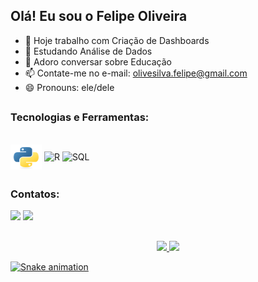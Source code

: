 ##  Olá! Eu sou o Felipe Oliveira

- 🔭 Hoje trabalho com Criação de Dashboards
- 🌱 Estudando Análise de Dados
- 💬 Adoro conversar sobre Educação
- 📫 Contate-me no e-mail: olivesilva.felipe@gmail.com
- 😄 Pronouns: ele/dele
##  

### Tecnologias e Ferramentas:
<div style="display: inline_block"><br>
  <img align="center" alt="Python" height="40" width="50" src="https://raw.githubusercontent.com/devicons/devicon/master/icons/python/python-original.svg">
  <img align="center" alt="R" height="40" width="50" src="https://cdn.jsdelivr.net/gh/devicons/devicon/icons/r/r-original.svg" />
  <img align="center" alt="SQL" height="70" width="80" src="https://cdn.jsdelivr.net/gh/devicons/devicon/icons/mysql/mysql-original-wordmark.svg" />
 </div>

## 

### Contatos:


<div>
<a href = "mailto:olivesilva.felipe@gmail.com"><img src="https://img.shields.io/badge/Gmail-D14836?style=for-the-badge&logo=gmail&logoColor=white" target="_blank"></a>
<a href="https://www.linkedin.com/in/felipe-oliveira-25302224/" target="_blank"><img src="https://img.shields.io/badge/-LinkedIn-%230077B5?style=for-the-badge&logo=linkedin&logoColor=white" target="_blank"></a>   
</div>

##
  
<div align="center">
  <a href="https://github.com/olivesilvafelipe">
  <img height="150em" src="https://github-readme-stats.vercel.app/api?username=olivesilvafelipe&show_icons=true&theme=dark&include_all_commits=true&count_private=true"/>
  <img height="150em" src="https://github-readme-stats.vercel.app/api/top-langs/?username=olivesilvafelipe&layout=compact&langs_count=7&theme=dark"/>
</div>

![Snake animation](https://github.com/olivesilvafelipe/olivesilvafelipe/blob/output/github-contribution-grid-snake.svg)
